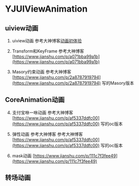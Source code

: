 # YJUIViewAnimation
## uiview动画
1. uiview动画 参考大神博客[动画初体验](https://www.jianshu.com/p/6e326068edeb)

2. Transform和KeyFrame 参考大神博客 [https://www.jianshu.com/p/a071bba99a1b](https://www.jianshu.com/p/a071bba99a1b)

3. Masory约束动画 参考大神博客 [https://www.jianshu.com/p/2a8787919794](https://www.jianshu.com/p/2a8787919794) 写的Masory版本
## CoreAnimation动画
4. 支付宝咻一咻动画 参考大神博客 [https://www.jianshu.com/p/af5337ddfc00](https://www.jianshu.com/p/af5337ddfc00) 写的oc版本 

5. 弹性动画 参考大神博客  参考大神博客 [https://www.jianshu.com/p/af5337ddfc00](https://www.jianshu.com/p/af5337ddfc00) 写的oc版本
6. mask动画 [https://www.jianshu.com/p/111c7f3fee49](https://www.jianshu.com/p/111c7f3fee49)

## 转场动画

